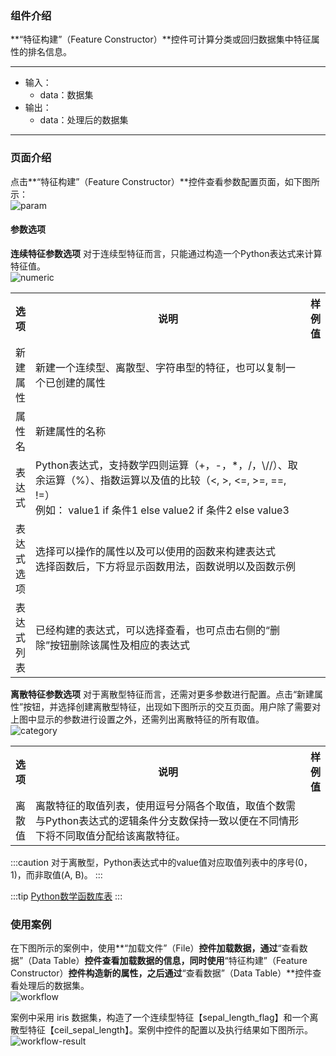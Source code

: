 ### 组件介绍
**“特征构建”（Feature Constructor）**控件可计算分类或回归数据集中特征属性的排名信息。

<hr/>

- 输入：
  - data：数据集
- 输出：
  - data：处理后的数据集

<hr/>


### 页面介绍
点击**“特征构建”（Feature Constructor）**控件查看参数配置页面，如下图所示：  
![param](/img/aistudio/feature-engineering/feature-constructor/param.png)

#### 参数选项

**连续特征参数选项**
对于连续型特征而言，只能通过构造一个Python表达式来计算特征值。  
![numeric](/img/aistudio/feature-engineering/feature-constructor/numeric.png)

<table>
  <tr>
    <th>选项</th>
    <th width="650">说明</th>
    <th>样例值</th>
  </tr>
  <tr>
      <td>新建属性</td> 
      <td>
      新建一个连续型、离散型、字符串型的特征，也可以复制一个已创建的属性
      </td> 
      <td></td>
  </tr>
  <tr>
      <td>属性名</td> 
      <td>
      新建属性的名称
      </td> 
      <td></td>
  </tr>
  <tr>
      <td>表达式</td> 
      <td>
      Python表达式，支持数学四则运算（+，-，*，/，\//）、取余运算（%）、指数运算以及值的比较（&lt;, &gt;, &lt;=, &gt;=, ==, !=）<br/>
      例如： value1 if 条件1 else value2 if 条件2 else value3
      </td> 
      <td></td>
  </tr>
  <tr>
      <td>表达式选项</td> 
      <td>
      选择可以操作的属性以及可以使用的函数来构建表达式<br/>
      选择函数后，下方将显示函数用法，函数说明以及函数示例
      </td> 
      <td></td>
  </tr>
  <tr>
      <td>表达式列表</td> 
      <td>
      已经构建的表达式，可以选择查看，也可点击右侧的“删除”按钮删除该属性及相应的表达式
      </td> 
      <td></td>
  </tr>
</table>

**离散特征参数选项**
对于离散型特征而言，还需对更多参数进行配置。点击“新建属性”按钮，并选择创建离散型特征，出现如下图所示的交互页面。用户除了需要对上图中显示的参数进行设置之外，还需列出离散特征的所有取值。  
![category](/img/aistudio/feature-engineering/feature-constructor/category.png)

<table>
  <tr>
    <th>选项</th>
    <th width="650">说明</th>
    <th>样例值</th>
  </tr>
  <tr>
      <td>离散值</td> 
      <td>
      离散特征的取值列表，使用逗号分隔各个取值，取值个数需与Python表达式的逻辑条件分支数保持一致以便在不同情形下将不同取值分配给该离散特征。 
      </td> 
      <td></td>
  </tr>
</table>

:::caution
对于离散型，Python表达式中的value值对应取值列表中的序号(0，1)，而非取值(A, B)。
:::


:::tip
[Python数学函数库表](https://www.tutorialspoint.com/python/python_basic_operators.htm)
:::

### 使用案例
在下图所示的案例中，使用**“加载文件”（File）**控件加载数据，通过**“查看数据”（Data Table）**控件查看加载数据的信息，同时使用**“特征构建”（Feature Constructor）**控件构造新的属性，之后通过**“查看数据”（Data Table）**控件查看处理后的数据集。   
![workflow](/img/aistudio/feature-engineering/feature-constructor/workflow.png)

案例中采用 iris 数据集，构造了一个连续型特征【sepal_length_flag】和一个离散型特征【ceil_sepal_length】。案例中控件的配置以及执行结果如下图所示。    
![workflow-result](/img/aistudio/feature-engineering/feature-constructor/workflow-result.png)